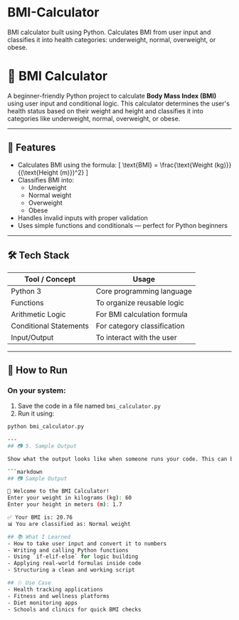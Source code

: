 # BMI-Calculator
BMI calculator built using Python. Calculates BMI from user input and classifies it into health categories: underweight, normal, overweight, or obese.


# 🧮 BMI Calculator

A beginner-friendly Python project to calculate **Body Mass Index (BMI)** using user input and conditional logic. This calculator determines the user's health status based on their weight and height and classifies it into categories like underweight, normal, overweight, or obese.

---

## 📌 Features

- Calculates BMI using the formula:
  \[
  \text{BMI} = \frac{\text{Weight (kg)}}{(\text{Height (m)})^2}
  \]
- Classifies BMI into:
  - Underweight
  - Normal weight
  - Overweight
  - Obese
- Handles invalid inputs with proper validation
- Uses simple functions and conditionals — perfect for Python beginners

---

## 🛠 Tech Stack

| Tool / Concept      | Usage                            |
|---------------------|----------------------------------|
| Python 3            | Core programming language        |
| Functions           | To organize reusable logic       |
| Arithmetic Logic    | For BMI calculation formula      |
| Conditional Statements | For category classification  |
| Input/Output        | To interact with the user        |

---

## 🚀 How to Run

### On your system:
1. Save the code in a file named `bmi_calculator.py`
2. Run it using:
```bash
python bmi_calculator.py

---
## 📷 5. Sample Output

Show what the output looks like when someone runs your code. This can be a text block or a screenshot (if available).

```markdown
## 📷 Sample Output

🧮 Welcome to the BMI Calculator!  
Enter your weight in kilograms (kg): 60  
Enter your height in meters (m): 1.7  

✅ Your BMI is: 20.76  
📊 You are classified as: Normal weight

## 📚 What I Learned
- How to take user input and convert it to numbers
- Writing and calling Python functions
- Using `if-elif-else` for logic building
- Applying real-world formulas inside code
- Structuring a clean and working script

## 🩺 Use Case
- Health tracking applications
- Fitness and wellness platforms
- Diet monitoring apps
- Schools and clinics for quick BMI checks
